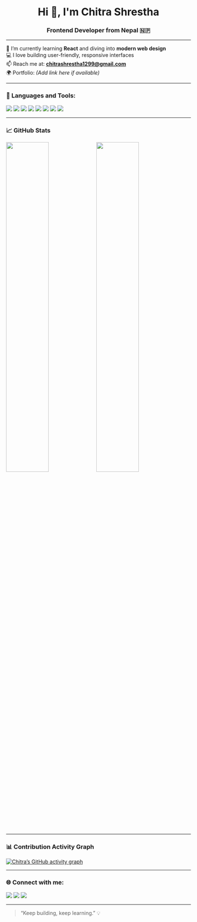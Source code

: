 <h1 align="center">Hi 👋, I'm Chitra Shrestha</h1>
<h3 align="center">Frontend Developer from Nepal 🇳🇵</h3>

---

🌱 I’m currently learning **React** and diving into **modern web design**  
💻 I love building user-friendly, responsive interfaces  
📫 Reach me at: **chitrashrestha1299@gmail.com**  
🌍 Portfolio: _(Add link here if available)_

---

### 🧰 Languages and Tools:

<p align="left">
  <img src="https://img.shields.io/badge/HTML5-E34F26?style=flat&logo=html5&logoColor=white" />
  <img src="https://img.shields.io/badge/CSS3-1572B6?style=flat&logo=css3&logoColor=white" />
  <img src="https://img.shields.io/badge/JavaScript-F7DF1E?style=flat&logo=javascript&logoColor=black" />
  <img src="https://img.shields.io/badge/TailwindCSS-38B2AC?style=flat&logo=tailwind-css&logoColor=white" />
  <img src="https://img.shields.io/badge/React-20232A?style=flat&logo=react&logoColor=61DAFB" />
  <img src="https://img.shields.io/badge/Git-F05032?style=flat&logo=git&logoColor=white" />
  <img src="https://img.shields.io/badge/GitHub-181717?style=flat&logo=github&logoColor=white" />
  <img src="https://img.shields.io/badge/VS%20Code-007ACC?style=flat&logo=visual-studio-code&logoColor=white" />
</p>

---

### 📈 GitHub Stats

<p align="left">
  <img width="48%" src="https://github-readme-stats.vercel.app/api?username=ChitraShrestha12&show_icons=true&theme=tokyonight" />
  <img width="48%" src="https://github-readme-streak-stats.herokuapp.com/?user=ChitraShrestha12&theme=tokyonight" />
</p>

---

### 📊 Contribution Activity Graph

[![Chitra’s GitHub activity graph](https://github-readme-activity-graph.cyclic.app/graph?username=ChitraShrestha12&theme=tokyo-night)](https://github.com/ashutosh00710/github-readme-activity-graph)

---

### 🌐 Connect with me:

<p>
  <a href="mailto:chitrashrestha1299@gmail.com"><img src="https://img.shields.io/badge/Gmail-D14836?style=flat&logo=gmail&logoColor=white" /></a>
  <a href="https://github.com/ChitraShrestha12"><img src="https://img.shields.io/badge/GitHub-100000?style=flat&logo=github&logoColor=white" /></a>
  <a href="https://www.linkedin.com/in/YOUR-LINK-HERE"><img src="https://img.shields.io/badge/LinkedIn-0A66C2?style=flat&logo=linkedin&logoColor=white" /></a>
</p>

---

> “Keep building, keep learning.” 💡
